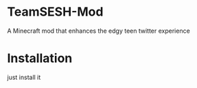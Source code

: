 # TeamSESH-Mod
A Minecraft mod that enhances the edgy teen twitter experience

# Installation
just install it
